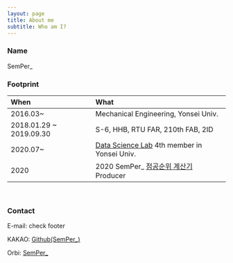 ```yaml
---
layout: page
title: About me
subtitle: Who am I?
---
```



### Name
SemPer_


### Footprint

| When | What |
| :------ |:--- |
| 2016.03~  | Mechanical Engineering, Yonsei Univ. |
| 2018.01.29 ~ 2019.09.30 | S-6, HHB, RTU FAR, 210th FAB, 2ID |
| 2020.07~ | [Data Science Lab](https://www.instagram.com/dsl_yonsei/) 4th member in Yonsei Univ. |
| 2020 | 2020 SemPer_ [점공순위 계산기](https://orbi.kr/00026687695) Producer |

<br>

### Contact

E-mail: check footer

KAKAO: [Github(SemPer_)](https://open.kakao.com/o/so7V5vuc)

Orbi: [SemPer_](https://orbi.kr/profile/606828)

